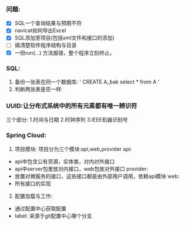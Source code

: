 ### 问题:
- [x] SQL一个查询结果与预期不符
- [x] navicat如何导出Excel
- [x] SQL添加至项目(包括xml文件和接口的添加)
- [ ] 搞清楚软件程序结构与目录
- [x] 一但run(…) 方法报错，整个程序立刻终止。

### SQL:
1. 备份一张表在同一个数据库:
   ' CREATE A_bak select * from A '
2. 判断两张表是否一样:
   

### UUID:让分布式系统中的所有元素都有唯一辨识符
三个部分: 1.时间与日期 2.时钟序列 3.IEEE机器识别号

### Spring Cloud:
1. 项目模块:
项目分为三个模块:api,web,provider
api:
- api中包含公有资源，实体类，对内对外接口
- api中server包里放对内接口，web包放对外接口
provider:
- 放置对微服务的接口，这些接口都是由外部用户调用，依赖api模块
web:
- 所有接口的实现
   
2. 配置加载与工作:
- 通过配置中心获取配置
- label: 来源于git配置中心哪个分支
